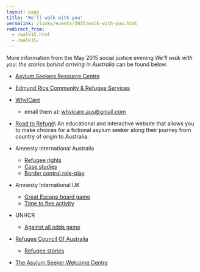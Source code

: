 ```yaml
---
layout: page
title: "We'll walk with you"
permalink: /links/events/2015/walk-with-you.html
redirect_from:
  - /walk15.html
  - /walk15/
---
```

More information from the May 2015 social justice evening *We'll walk with
you: the stories behind arriving in Australia* can be found below.


- [Asylum Seekers Resource Centre](http://www.asrc.org.au/)
- [Edmund Rice Community & Refugee Services](http://www.ercrs.com.au/)
- [WhyICare](http://www.facebook.com/whyicareaus)
  - email them at: <span id="obf"><noscript><span style="unicode-bidi:bidi-override;direction:rtl;">moc.liamg@sua.eraciyhw</span></noscript></span>


- [Road to Refuge](http://roadtorefuge.com/)\\
  An educational and interactive website that allows you to make choices
  for a fictional asylum seeker along their journey from country of origin to
  Australia.
- Amnesty International Australia
  - [Refugee rights](http://www.amnesty.org.au/refugees/)
  - [Case studies](http://www.amnesty.org.au/refugees/archive/C12/)
  - [Border control role-play](http://www.amnesty.org.uk/resources/activity-pack-time-flee)
- Amnesty International UK
  - [Great Escape board game](http://amnesty.org.uk/resources/activity-great-escape)
  - [Time to flee activity](http://www.amnesty.org.uk/resources/activity-pack-time-flee)
- UNHCR
  - [Against all odds game](http://www.playagainstallodds.ca/)


- [Refugee Council Of Australia](http://www.refugeecouncil.org.au/)
  - [Refugee stories](http://www.refugeecouncil.org.au/resources/refugee-stories/)
- [The Asylum Seeker Welcome Centre](http://www.lentarauc.org.au/asylum-seeker-welcome-centre/)

<script>document.getElementById("obf").innerHTML="<n uers=\"znvygb:julvpner.nhf@tznvy.pbz\" gnetrg=\"_oynax\">julvpner.nhf@tznvy.pbz</n>".replace(/[a-zA-Z]/g,function(c){return String.fromCharCode((c<="Z"?90:122)>=(c=c.charCodeAt(0)+13)?c:c-26);});</script>

